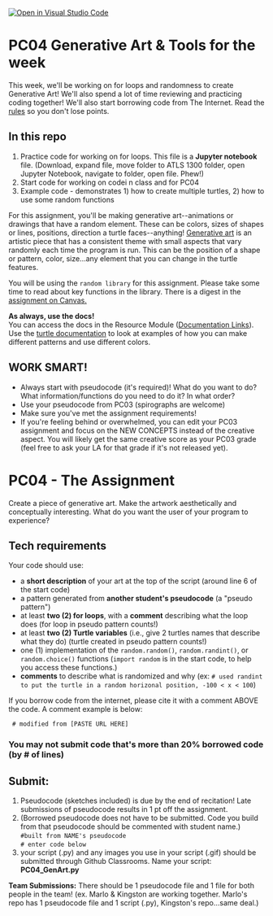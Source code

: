 [![Open in Visual Studio Code](https://classroom.github.com/assets/open-in-vscode-f059dc9a6f8d3a56e377f745f24479a46679e63a5d9fe6f495e02850cd0d8118.svg)](https://classroom.github.com/online_ide?assignment_repo_id=454064&assignment_repo_type=GroupAssignmentRepo)
# PC04 Generative Art & Tools for the week
This week, we'll be working on for loops and randomness to create Generative Art! We'll also spend a lot of time reviewing and practicing coding together!
We'll also start borrowing code from The Internet. Read the [rules](https://canvas.colorado.edu/courses/75648/pages/rules-on-borrowing-code) so you don't lose points.

## In this repo
1. Practice code for working on for loops. This file is a **Jupyter notebook** file. (Download, expand file, move folder to ATLS 1300 folder, open Jupyter Notebook, navigate to folder, open file. Phew!)
2. Start code for working on codei n class and for PC04
3. Example code - demonstrates 1) how to create multiple turtles, 2) how to use some random functions

For this assignment, you'll be making generative art--animations or drawings that have a random element. These can be colors, sizes of shapes or lines, positions, direction a turtle faces--anything! [Generative art](https://classroom.github.com/a/kHZjV2_U) is an artistic piece that has a consistent theme with small aspects that vary randomly each time the program is run. This can be the position of a shape or pattern, color, size...any element that you can change in the turtle features.

You will be using the `random library` for this assignment. Please take some time to read about key functions in the library. There is a digest in the [assignment on Canvas.](https://canvas.colorado.edu/courses/75648/assignments/1106664) 

**As always, use the docs!**<br>
You can access the docs in the Resource Module ([Documentation Links](https://canvas.colorado.edu/courses/75648/modules/items/3014169)).<br>
Use the [turtle documentation](https://docs.python.org/3/library/turtle.html) to look at examples of how you can make different patterns and use different colors.

## WORK SMART! ##
- Always start with pseudocode (it's required)! What do you want to do? What information/functions do you need to do it? In what order?
- Use your pseudocode from PC03 (spirographs are welcome)
- Make sure you've met the assignment requirements!
- If you're feeling behind or overwhelmed, you can edit your PC03 assignment and focus on the NEW CONCEPTS instead of the creative aspect. You will likely get the same creative score as your PC03 grade (feel free to ask your LA for that grade if it's not released yet).


# PC04 - The Assignment

Create a piece of generative art. Make the artwork aesthetically and conceptually interesting. What do you want the user of your program to experience?

## Tech requirements

Your code should use:
- a **short description** of your art at the top of the script (around line 6 of the start code)
- a pattern generated from **another student's pseudocode** (a "pseudo pattern")
- at least **two (2) for loops**, with a **comment** describing what the loop does (for loop in pseudo pattern counts!)
- at least **two (2) Turtle variables** (i.e., give 2 turtles names that describe what they do) (turtle created in pseudo pattern counts!)
- one (1) implementation of the `random.random()`, `random.randint()`, or `random.choice()` functions 
    (`import random` is in the start code, to help you access these functions.)
- **comments** to describe what is randomized and why (ex: `# used randint to put the turtle in a random horizonal position, -100 < x < 100`)

If you borrow code from the internet, please cite it with a comment ABOVE the code. A comment example is below:

` # modified from [PASTE URL HERE]`

### You may not submit code that's more than 20% borrowed code (by # of lines)

## Submit:
1. Pseudocode (sketches included) is due by the end of recitation! Late submissions of pseudocode results in 1 pt off the assignment.
2. (Borrowed pseudocode does not have to be submitted. Code you build from that pseudocode should be commented with student name.)<br>
`#built from NAME's pseudocode`<br>
`# enter code below`
3. your script (.py) and any images you use in your script (.gif) should be submitted through Github Classrooms.
    Name your script: **PC04_GenArt.py**

**Team Submissions:** There should be 1 pseudocode file and 1 file for both people in the team! (ex. Marlo & Kingston are working together. Marlo's repo has 1 pseudocode file and 1 script (.py), Kingston's repo...same deal.)

